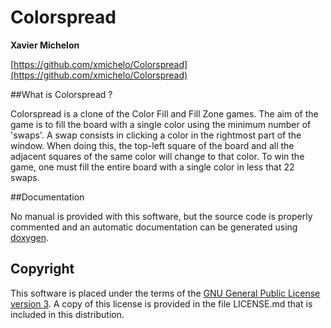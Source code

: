 # Colorspread


**Xavier Michelon**

[https://github.com/xmichelo/Colorspread](https://github.com/xmichelo/Colorspread)

##What is Colorspread ?

Colorspread is a clone of the Color Fill and Fill Zone games. The aim of the game is to fill the board with a single color using the minimum number of 'swaps'. A swap consists in clicking a color in the rightmost part of the window. When doing this, the top-left square of the board and all the adjacent squares of the same color will change to that color. To win the game, one must fill the entire board with a single color in less that 22 swaps.
 
##Documentation

No manual is provided with this software, but the source code is properly commented and an automatic documentation can be generated using [doxygen](http://www.stack.nl/~dimitri/doxygen/).

## Copyright

This software is placed under the terms of the [GNU General Public License version 3](https://www.gnu.org/licenses/gpl-3.0-standalone.html). 
A copy of this license is provided in the file LICENSE.md that is included in this distribution.
